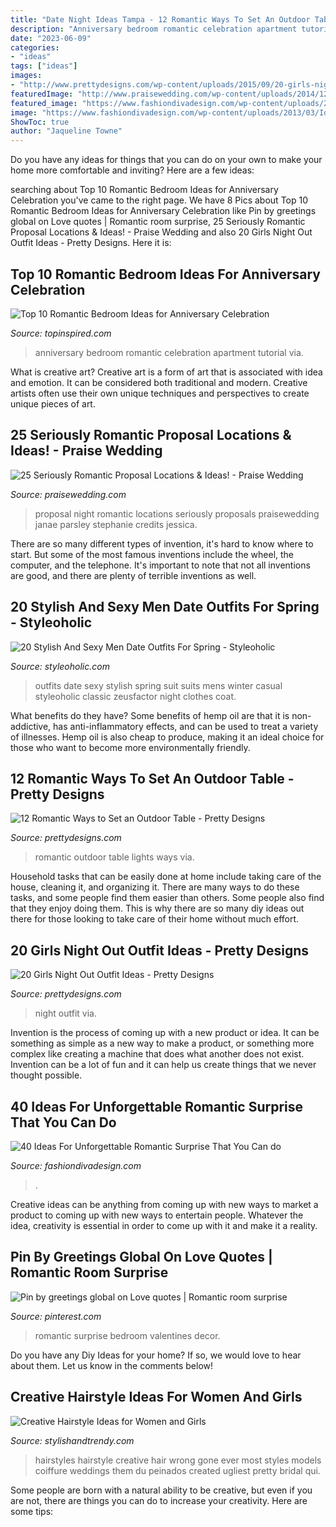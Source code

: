 ```yaml
---
title: "Date Night Ideas Tampa - 12 Romantic Ways To Set An Outdoor Table"
description: "Anniversary bedroom romantic celebration apartment tutorial via"
date: "2023-06-09"
categories:
- "ideas"
tags: ["ideas"]
images:
- "http://www.prettydesigns.com/wp-content/uploads/2015/09/20-girls-night-out-outfit-ideas13.jpg"
featuredImage: "http://www.praisewedding.com/wp-content/uploads/2014/12/proposal2-night.jpg"
featured_image: "https://www.fashiondivadesign.com/wp-content/uploads/2013/03/Ideas-For-Unforgettable-Romantic-Surprise-31.jpg"
image: "https://www.fashiondivadesign.com/wp-content/uploads/2013/03/Ideas-For-Unforgettable-Romantic-Surprise-31.jpg"
ShowToc: true
author: "Jaqueline Towne"
---
```



Do you have any ideas for things that you can do on your own to make your home more comfortable and inviting? Here are a few ideas: 

	

		
searching about Top 10 Romantic Bedroom Ideas for Anniversary Celebration you've came to the right page. We have 8 Pics about Top 10 Romantic Bedroom Ideas for Anniversary Celebration like Pin by greetings global on Love quotes | Romantic room surprise, 25 Seriously Romantic Proposal Locations &amp; Ideas! - Praise Wedding and also 20 Girls Night Out Outfit Ideas - Pretty Designs. Here it is:
		
    
## Top 10 Romantic Bedroom Ideas For Anniversary Celebration

<img loading=lazy src="https://www.topinspired.com/wp-content/uploads/2013/11/491ad85d8d9664123fb577bd4df05843.jpg" onerror="this.onerror=null;this.src='https://tse4.mm.bing.net/th?id=OIP.boQ2cyQXAX62LFbe1VCUugHaJ3&amp;pid=15.1';" alt="Top 10 Romantic Bedroom Ideas for Anniversary Celebration">

_Source: topinspired.com_

>anniversary bedroom romantic celebration apartment tutorial via. 

	

What is creative art?
Creative art is a form of art that is associated with idea and emotion. It can be considered both traditional and modern. Creative artists often use their own unique techniques and perspectives to create unique pieces of art.

    
## 25 Seriously Romantic Proposal Locations &amp; Ideas! - Praise Wedding

<img loading=lazy src="http://www.praisewedding.com/wp-content/uploads/2014/12/proposal2-night.jpg" onerror="this.onerror=null;this.src='https://tse2.mm.bing.net/th?id=OIP.KFiKXkEYZByPdDxIgiP2YwHaPV&amp;pid=15.1';" alt="25 Seriously Romantic Proposal Locations &amp; Ideas! - Praise Wedding">

_Source: praisewedding.com_

>proposal night romantic locations seriously proposals praisewedding janae parsley stephanie credits jessica. 

	

There are so many different types of invention, it's hard to know where to start. But some of the most famous inventions include the wheel, the computer, and the telephone. It's important to note that not all inventions are good, and there are plenty of terrible inventions as well.

    
## 20 Stylish And Sexy Men Date Outfits For Spring - Styleoholic

<img loading=lazy src="https://i.styleoholic.com/2016/03/stylish-and-sexy-men-date-outfits-for-spring-8.jpg" onerror="this.onerror=null;this.src='https://tse2.mm.bing.net/th?id=OIP.R26XKbCTIkAYjoWE8PzaBgHaO0&amp;pid=15.1';" alt="20 Stylish And Sexy Men Date Outfits For Spring - Styleoholic">

_Source: styleoholic.com_

>outfits date sexy stylish spring suit suits mens winter casual styleoholic classic zeusfactor night clothes coat. 

	

What benefits do they have?
Some benefits of hemp oil are that it is non-addictive, has anti-inflammatory effects, and can be used to treat a variety of illnesses. Hemp oil is also cheap to produce, making it an ideal choice for those who want to become more environmentally friendly.

    
## 12 Romantic Ways To Set An Outdoor Table - Pretty Designs

<img loading=lazy src="http://www.prettydesigns.com/wp-content/uploads/2014/08/Outdoor-Table-Romantic-Lights.jpg" onerror="this.onerror=null;this.src='https://tse2.mm.bing.net/th?id=OIP.bcbK-tCYDFnCeBoZ0Ei5OQHaLJ&amp;pid=15.1';" alt="12 Romantic Ways to Set an Outdoor Table - Pretty Designs">

_Source: prettydesigns.com_

>romantic outdoor table lights ways via. 

	

Household tasks that can be easily done at home include taking care of the house, cleaning it, and organizing it. There are many ways to do these tasks, and some people find them easier than others. Some people also find that they enjoy doing them. This is why there are so many diy ideas out there for those looking to take care of their home without much effort.

    
## 20 Girls Night Out Outfit Ideas - Pretty Designs

<img loading=lazy src="http://www.prettydesigns.com/wp-content/uploads/2015/09/20-girls-night-out-outfit-ideas13.jpg" onerror="this.onerror=null;this.src='https://tse3.mm.bing.net/th?id=OIP.rC3VmS2Bjcmu6NIu55275QHaLH&amp;pid=15.1';" alt="20 Girls Night Out Outfit Ideas - Pretty Designs">

_Source: prettydesigns.com_

>night outfit via. 

	

Invention is the process of coming up with a new product or idea. It can be something as simple as a new way to make a product, or something more complex like creating a machine that does what another does not exist. Invention can be a lot of fun and it can help us create things that we never thought possible.

    
## 40 Ideas For Unforgettable Romantic Surprise That You Can Do

<img loading=lazy src="https://www.fashiondivadesign.com/wp-content/uploads/2013/03/Ideas-For-Unforgettable-Romantic-Surprise-31.jpg" onerror="this.onerror=null;this.src='https://tse1.mm.bing.net/th?id=OIP.tu9m1fLqDO3mwJ1bd3ps1gHaFP&amp;pid=15.1';" alt="40 Ideas For Unforgettable Romantic Surprise That You Can do">

_Source: fashiondivadesign.com_

>. 

	

Creative ideas can be anything from coming up with new ways to market a product to coming up with new ways to entertain people. Whatever the idea, creativity is essential in order to come up with it and make it a reality.

    
## Pin By Greetings Global On Love Quotes | Romantic Room Surprise

<img loading=lazy src="https://i.pinimg.com/736x/62/21/0b/62210b94756d07ca6db0632114562c6c.jpg" onerror="this.onerror=null;this.src='https://tse3.mm.bing.net/th?id=OIP.DwSU6bQGhauv90AfV-vz3AHaJN&amp;pid=15.1';" alt="Pin by greetings global on Love quotes | Romantic room surprise">

_Source: pinterest.com_

>romantic surprise bedroom valentines decor. 

	

Do you have any Diy Ideas for your home? If so, we would love to hear about them. Let us know in the comments below!

    
## Creative Hairstyle Ideas For Women And Girls

<img loading=lazy src="http://www.stylishandtrendy.com/wp-content/uploads/2015/04/creative-hairstyle-15.jpg" onerror="this.onerror=null;this.src='https://tse1.mm.bing.net/th?id=OIP.qgG0WFipf7SDrEvLGVb5uwHaJ3&amp;pid=15.1';" alt="Creative Hairstyle Ideas for Women and Girls">

_Source: stylishandtrendy.com_

>hairstyles hairstyle creative hair wrong gone ever most styles models coiffure weddings them du peinados created ugliest pretty bridal qui. 

	

Some people are born with a natural ability to be creative, but even if you are not, there are things you can do to increase your creativity. Here are some tips:

